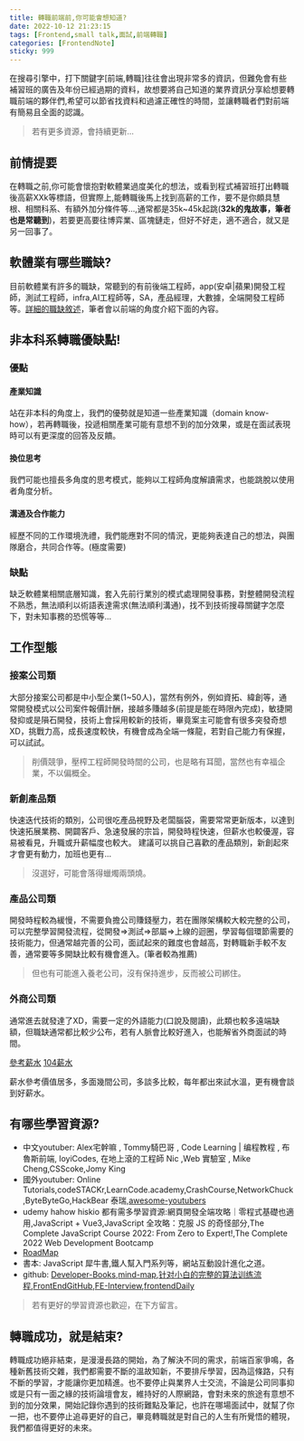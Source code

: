 ```yaml
---
title: 轉職前端前,你可能會想知道?
date: 2022-10-12 21:23:15
tags: [Frontend,small talk,面試,前端轉職]
categories: [FrontendNote]
sticky: 999
---
```


在搜尋引擎中，打下關鍵字[前端,轉職]往往會出現非常多的資訊，但難免會有些補習班的廣告及年份已經過期的資料，故想要將自己知道的業界資訊分享給想要轉職前端的夥伴們,希望可以節省找資料和過濾正確性的時間，並讓轉職者們對前端有簡易且全面的認識。
>若有更多資源，會持續更新...

## 前情提要

在轉職之前,你可能會懷抱對軟體業過度美化的想法，或看到程式補習班打出轉職後高薪XXk等標語，但實際上,能轉職後馬上找到高薪的工作，要不是你頗具慧根、相關科系、有額外加分條件等...,通常都是35k~45k起跳(**32k的鬼故事，筆者也是常聽到**)，若要更高要往博弈業、區塊鏈走，但好不好走，適不適合，就又是另一回事了。

## 軟體業有哪些職缺?
目前軟體業有許多的職缺，常聽到的有前後端工程師，app(安卓|蘋果)開發工程師，測試工程師，infra,AI工程師等，SA，產品經理，大數據，全端開發工程師等。[詳細的職缺敘述](https://www.yourator.co/articles/283)，筆者會以前端的角度介紹下面的內容。

## 非本科系轉職優缺點!
### 優點
#### 產業知識
站在非本科的角度上，我們的優勢就是知道一些產業知識（domain know-how），若再轉職後，投遞相關產業可能有意想不到的加分效果，或是在面試表現時可以有更深度的回答及反饋。
#### 換位思考
我們可能也擅長多角度的思考模式，能夠以工程師角度解讀需求，也能跳脫以使用者角度分析。
#### 溝通及合作能力
經歷不同的工作環境洗禮，我們能應對不同的情況，更能夠表達自己的想法，與團隊磨合，共同合作等。(極度需要)
### 缺點
缺乏軟體業相關底層知識，套入先前行業別的模式處理開發事務，對整體開發流程不熟悉，無法順利以術語表達需求(無法順利溝通)，找不到技術搜尋關鍵字怎麼下，對未知事務的恐慌等等...
## 工作型態
### 接案公司類
大部分接案公司都是中小型企業(1~50人)，當然有例外，例如資拓、緯創等，通常開發模式以公司案件報價計酬，接越多賺越多(前提是能在時限內完成)，敏捷開發抑或是隕石開發，技術上會採用較新的技術，畢竟案主可能會有很多突發奇想XD，挑戰力高，成長速度較快，有機會成為全端一條龍，若對自己能力有保握，可以試試。
> 削價競爭，壓榨工程師開發時間的公司，也是略有耳聞，當然也有幸福企業，不以偏概全。
### 新創產品類
快速迭代技術的類別，公司很吃產品視野及老闆腦袋，需要常常更新版本，以達到快速拓展業務、開闢客戶、急速發展的宗旨，開發時程快速，但薪水也較優渥，容易被看見，升職或升薪幅度也較大。
建議可以挑自己喜歡的產品類別，新創起來才會更有動力，加班也更有...
> 沒選好，可能會落得蠟燭兩頭燒。
### 產品公司類
開發時程較為緩慢，不需要負擔公司賺錢壓力，若在團隊架構較大較完整的公司，可以完整學習開發流程，從開發=>測試=>部屬=>上線的迴圈，學習每個環節需要的技術能力，但通常越完善的公司，面試起來的難度也會越高，對轉職新手較不友善，通常要等多開缺比較有機會進入。(筆者較為推薦)
> 但也有可能進入養老公司，沒有保持進步，反而被公司綁住。
### 外商公司類
通常進去就發達了XD，需要一定的外語能力(口說及閱讀)，此類也較多遠端缺額，但職缺通常都比較少公布，若有人脈會比較好進入，也能解省外商面試的時間。

[參考薪水](https://www.hexschool.com/2022/06/23/2022-06-23-software-engineer-salary/)
[104薪水](https://guide.104.com.tw/salary/cat/2007001000?type=catjobs&salary=monthly)

薪水參考價值居多，多面幾間公司，多談多比較，每年都出來試水溫，更有機會談到好薪水。

## 有哪些學習資源?
- 中文youtuber: Alex宅幹嘛 , Tommy騎巴哥 , Code Learning | 编程教程 , 布魯斯前端, loyiCodes, 在地上滾的工程師 Nic ,Web 實驗室 , Mike Cheng,CSScoke,Jomy King
- 國外youtuber: Online Tutorials,codeSTACKr,LearnCode.academy,CrashCourse,NetworkChuck,ByteByteGo,HackBear 泰瑞,[awesome-youtubers](https://github.com/JoseDeFreitas/awesome-youtubers)
- udemy hahow hiskio 都有需多學習資源:網頁開發全端攻略｜零程式基礎也適用,JavaScript + Vue3,JavaScript 全攻略：克服 JS 的奇怪部分,The Complete JavaScript Course 2022: From Zero to Expert!,The Complete 2022 Web Development Bootcamp
- [RoadMap](https://roadmap.sh/frontend)
- 書本: JavaScript 犀牛書,鐵人幫入門系列等，網站互動設計進化之道。
- github: [Developer-Books](https://github.com/7-sevens/Developer-Books),[mind-map](https://github.com/jCodeLife/mind-map),[针对小白的完整的算法训练流程](https://github.com/geekxh/hello-algorithm),[FrontEndGitHub](https://github.com/FrontEndGitHub/FrontEndGitHub),[FE-Interview](https://github.com/lgwebdream/FE-Interview),[frontendDaily](https://github.com/kujian/frontendDaily)
>若有更好的學習資源也歡迎，在下方留言。
## 轉職成功，就是結束?
轉職成功絕非結束，是漫漫長路的開始，為了解決不同的需求，前端百家爭鳴，各種新舊技術交雜，我們都需要不斷的溫故知新，不要排斥學習，因為這條路，只有不斷的學習，才能讓你更加精進。也不要停止與業界人士交流，不論是公司同事抑或是只有一面之緣的技術論壇會友，維持好的人際網路，會對未來的旅途有意想不到的加分效果，開始記錄你遇到的技術難點及筆記，也許在哪場面試中，就幫了你一把，也不要停止追尋更好的自己，畢竟轉職就是對自己的人生有所覺悟的體現，我們都值得更好的未來。
